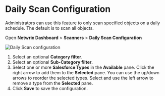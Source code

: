 # Daily Scan Configuration

Administrators can use this feature to only scan specified objects on a daily schedule. The default
is to scan all objects.

Open **Netwrix Dashboard** > **Scanners** > **Daily Scan Configuration**

![Daily Scan configuration](/img/product_docs/platgovsalesforce/scanners/daily_scan.webp)

1. Select an optional **Category filter**.
2. Select an optional **Sub-Category filter**.
3. Select one or more **Salesforce Types** in the **Available** pane. Click the right arrow to add
   them to the **Selected** pane. You can use the up/down arrows to reorder the selected types.
   Select and use the left arrow to remove a type from the **Selected** pane.
4. Click **Save** to save the configuration.
